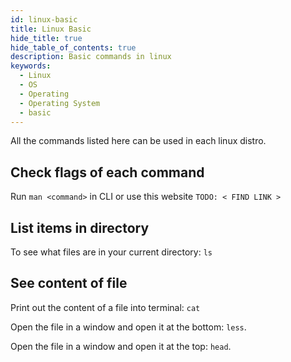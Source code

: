 ```yaml
---
id: linux-basic
title: Linux Basic
hide_title: true
hide_table_of_contents: true
description: Basic commands in linux
keywords:
  - Linux
  - OS
  - Operating
  - Operating System
  - basic
---
```

All the commands listed here can be used in each linux distro.

## Check flags of each command

Run `man <command>` in CLI or use this website `TODO: < FIND LINK >`

## List items in directory

To see what files are in your current directory: `ls`

## See content of file

Print out the content of a file into terminal: `cat`

Open the file in a window and open it at the bottom: `less`.

Open the file in a window and open it at the top: `head`.

